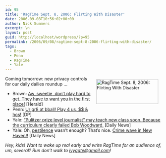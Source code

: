 ```yaml
---
id: 95
title: 'RagTime Sept. 8, 2006: Flirting With Disaster'
date: 2006-09-08T10:56:02+00:00
author: Nick Summers
excerpt: \n
layout: post
guid: http://localhost/wordpress/?p=95
permalink: /2006/09/08/ragtime-sept-8-2006-flirting-with-disaster/
tags:
  - Brown
  - Penn
  - RagTime
  - Yale
---
```

[<img width="200" vspace="10" hspace="10" height="80" border="0" align="right" src="http://www.ivygateblog.com/wp-content/uploads/2006/09/ragtime.jpg" alt="RagTime Sept. 8, 2006: Flirting With Disaster" />](http://www.ivygateblog.com/tags/ragtime/)Coming tomorrow: new privacy controls for our daily dailies roundup &#8230;

  * Brown: [Aw, sweetie, don&#8217;t play hard to get. They have to want you in the first place!](http://media.www.browndailyherald.com/media/storage/paper472/news/2006/09/08/CampusNews/Simmons.Denies.Interest.In.Harvard.Presidency-2262771.shtml?sourcedomain=www.browndailyherald.com&MIIHost=media.collegepublisher.com) [Herald]
  * Penn: [Ur gr8 at bball! Play 4 us, $$ & hos!](http://media.www.dailypennsylvanian.com/media/storage/paper882/news/2006/09/08/Sports/U.Want.2.Play.4.Penn-2263014.shtml?sourcedomain=www.dailypennsylvanian.com&MIIHost=media.collegepublisher.com) [DP]
  * Yale: [&#8220;Pulitzer prize level journalist&#8221; may teach new class soon. Because the curriculum clearly failed Bob Woodward.](http://www.yaledailynews.com/Article.aspx?ArticleID=33074) [Daily News]
  * Yale: Oh, [pestilence](http://www.ivygateblog.com/2006/09/new_haven_gets_that_much_lovelier_1.html) wasn&#8217;t enough? That&#8217;s nice. [Crime wave in New Haven!!](http://www.yaledailynews.com/Article.aspx?ArticleID=33073) [Daily News]

_Hey, kids! Want to wake up real early and write RagTime for an audience of, um, several? Run don&#8217;t walk to ivygate@gmail.com!_